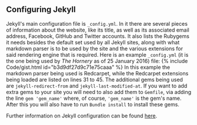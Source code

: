 ## Configuring Jekyll
Jekyll's main configuration file is `_config.yml`. In it there are several pieces of information about the website, like its title, as well as its associated email address, Facebook, GitHub and Twitter accounts. It also lists the Rubygems it needs besides the default set used by all Jekyll sites, along with what markdown parser is to be used by the site and the various extensions for said rendering engine that is required. Here is an example `_config.yml` (it is the one being used by *The Hornery* as of 25 January 2016) file:
{% include Code/gist.html id="b3d9df27d9c71e75caaa" %}
In this example the markdown parser being used is Redcarpet, while the Redcarpet extensions being loaded are listed on lines 31 to 45. The additional gems being used are `jekyll-redirect-from` and `jekyll-last-modified-at`. If you want to add extra gems to your site you will need to also add them to `Gemfile`, via adding the line `gem 'gem_name'` where, of course, `'gem_name'` is the gem's name. After this you will also have to run `Bundle install` to install these gems. 

Further information on Jekyll configuration can be found [here](http://jekyllrb.com/docs/configuration/).
